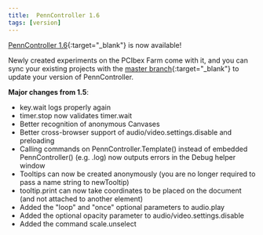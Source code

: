 ```yaml
---
title:  PennController 1.6
tags: [version]
---
```


[PennController 1.6](https://github.com/PennController/penncontroller/tree/master/releases/1.6){:target="_blank"} is now available!

Newly created experiments on the PCIbex Farm come with it, and you can sync your existing projects with the [master branch](https://github.com/PennController/Sync){:target="_blank"} to update your version of PennController.

**Major changes from 1.5**:

+ key.wait logs properly again
+ timer.stop now validates timer.wait
+ Better recognition of anonymous Canvases
+ Better cross-browser support of audio/video.settings.disable and preloading
+ Calling commands on PennController.Template() instead of embedded PennController() (e.g. .log) now outputs errors in the Debug helper window
+ Tooltips can now be created anonymously (you are no longer required to pass a name string to newTooltip)
+ tooltip.print can now take coordinates to be placed on the document (and not attached to another element)
+ Added the "loop" and "once" optional parameters to audio.play
+ Added the optional opacity parameter to audio/video.settings.disable
+ Added the command scale.unselect